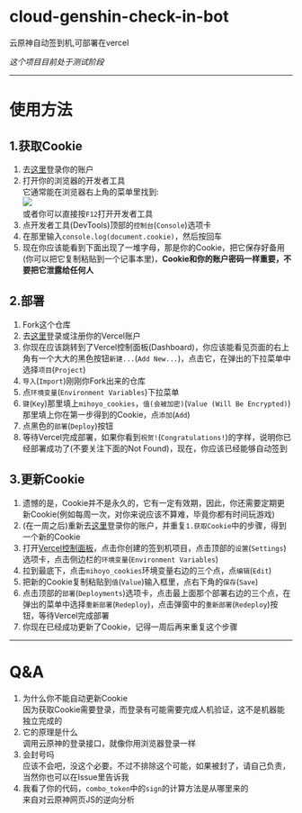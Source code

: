 # cloud-genshin-check-in-bot
 云原神自动签到机,可部署在vercel

*这个项目目前处于测试阶段*

- - - - -

# 使用方法
## 1.获取Cookie
1. 去[这里](https://ys.mihoyo.com/cloud/#/)登录你的账户
2. 打开你的浏览器的开发者工具  
它通常能在浏览器右上角的菜单里找到:  
![](https://gp0.saobby.com/i/wQsxsFjMilQXe0P8.PNG)  
或者你可以直接按`F12`打开开发者工具
3. 点开发者工具(DevTools)顶部的`控制台`(`Console`)选项卡
4. 在那里输入`console.log(document.cookie)`，然后按回车
5. 现在你应该能看到下面出现了一堆字母，那是你的Cookie，把它保存好备用(你可以把它复制粘贴到一个记事本里)，**Cookie和你的账户密码一样重要，不要把它泄露给任何人**
## 2.部署
1. Fork这个仓库
2. 去[这里](https://vercel.com/login)登录或注册你的Vercel账户
3. 你现在应该跳转到了Vercel控制面板(Dashboard)，你应该能看见页面的右上角有一个大大的黑色按钮`新建...`(`Add New...`)，点击它，在弹出的下拉菜单中选择`项目`(`Project`)
4. `导入`(`Import`)刚刚你Fork出来的仓库
5. 点`环境变量`(`Environment Variables`)下拉菜单
6. `键`(`Key`)那里填上`mihoyo_cookies`，`值(会被加密)`(`Value (Will Be Encrypted)`)那里填上你在第一步得到的Cookie，点`添加`(`Add`)
7. 点黑色的`部署`(`Deploy`)按钮
8. 等待Vercel完成部署，如果你看到`祝贺!`(`Congratulations!`)的字样，说明你已经部署成功了(不要关注下面的Not Found)，现在，你应该已经能够自动签到
## 3.更新Cookie
1. 遗憾的是，Cookie并不是永久的，它有一定有效期，因此，你还需要定期更新Cookie(例如每周一次，对你来说应该不算难，毕竟你都有时间玩游戏)
2. (在一周之后)重新去[这里](https://ys.mihoyo.com/cloud/#/)登录你的账户，并重复`1.获取Cookie`中的步骤，得到一个新的Cookie
3. 打开[Vercel控制面板](https://vercel.com/dashboard)，点击你创建的签到机项目，点击顶部的`设置`(`Settings`)选项卡，点击侧边栏的`环境变量`(`Environment Variables`)
4. 拉到最底下，点击`mihoyo_cookies`环境变量右边的三个点，点`编辑`(`Edit`)
5. 把新的Cookie复制粘贴到`值`(`Value`)输入框里，点右下角的`保存`(`Save`)
6. 点击顶部的`部署`(`Deployments`)选项卡，点击最上面那个部署右边的三个点，在弹出的菜单中选择`重新部署`(`Redeploy`)，点击弹窗中的`重新部署`(`Redeploy`)按钮，等待Vercel完成部署
7. 你现在已经成功更新了Cookie，记得一周后再来重复这个步骤

- - - - -

# Q&A
1. 为什么你不能自动更新Cookie  
因为获取Cookie需要登录，而登录有可能需要完成人机验证，这不是机器能独立完成的  
2. 它的原理是什么  
调用云原神的登录接口，就像你用浏览器登录一样  
3. 会封号吗  
应该不会吧，没这个必要。不过不排除这个可能，如果被封了，请自己负责，当然你也可以在Issue里告诉我  
4. 我看了你的代码，`combo_token`中的`sign`的计算方法是从哪里来的  
来自对云原神网页JS的逆向分析
